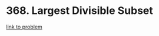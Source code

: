# 368. Largest Divisible Subset

[link to problem](https://leetcode.com/problems/largest-divisible-subset/description/)
